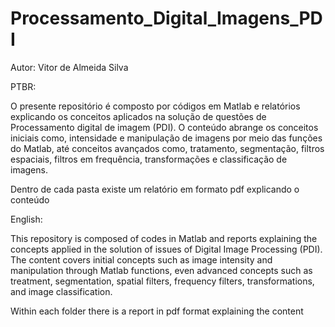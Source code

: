 # Processamento_Digital_Imagens_PDI

Autor: Vitor de Almeida Silva

PTBR:

O presente repositório é composto por códigos em Matlab e relatórios explicando os conceitos aplicados na solução de questões de Processamento digital de imagem (PDI). O conteúdo abrange os conceitos iniciais como, intensidade e manipulação de imagens por meio das funções do Matlab, até conceitos avançados como, tratamento, segmentação, filtros espaciais, filtros em frequência, transformações e classificação de imagens. 

Dentro de cada pasta existe um relatório em formato pdf explicando o conteúdo

English:

This repository is composed of codes in Matlab and reports explaining the concepts applied in the solution of issues of Digital Image Processing (PDI). The content covers initial concepts such as image intensity and manipulation through Matlab functions, even advanced concepts such as treatment, segmentation, spatial filters, frequency filters, transformations, and image classification.

Within each folder there is a report in pdf format explaining the content
